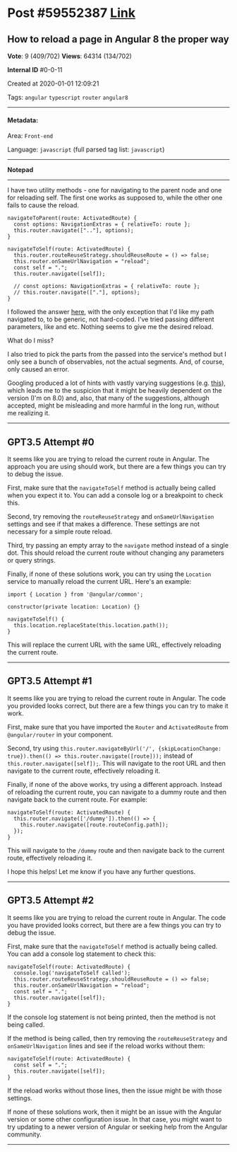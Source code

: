 
# Post \#59552387 [Link](https://stackoverflow.com/questions/59552387/)

## How to reload a page in Angular 8 the proper way

**Vote**: 9 (409/702) **Views**: 64314 (134/702) 

**Internal ID** \#0-0-11

Created at 2020-01-01 12:09:21

Tags: `angular` `typescript` `router` `angular8`

----------

#### Metadata:

Area: `Front-end`

Language: `javascript` (full parsed tag list: `javascript`)

----------

**Notepad**


----------



I have two utility methods - one for navigating to the parent node and one for reloading self. The first one works as supposed to, while the other one fails to cause the reload.

```
navigateToParent(route: ActivatedRoute) {
  const options: NavigationExtras = { relativeTo: route };
  this.router.navigate([".."], options);
}

navigateToSelf(route: ActivatedRoute) {
  this.router.routeReuseStrategy.shouldReuseRoute = () => false;
  this.router.onSameUrlNavigation = "reload";
  const self = ".";
  this.router.navigate([self]);

  // const options: NavigationExtras = { relativeTo: route };
  // this.router.navigate(["."], options);
}
```


I followed the answer [here](https://stackoverflow.com/a/57157316/1525840), with the only exception that I'd like my path navigated to, to be generic, not hard-coded. I've tried passing different parameters, like  and  etc. Nothing seems to give me the desired reload.

What do I miss?

I also tried to pick the parts from the  passed into the service's method but I only see a bunch of observables, not the actual segments. And, of course,  only caused an error.

Googling produced a lot of hints with vastly varying suggestions (e.g. [this](https://stackoverflow.com/questions/56715352/how-to-refresh-element-in-angular-8-without-page-reload)), which leads me to the suspicion that it might be heavily dependent on the version (I'm on 8.0) and, also, that many of the suggestions, although accepted, might be misleading and more harmful in the long run, without me realizing it.


----------
        
## GPT3.5 Attempt \#0

It seems like you are trying to reload the current route in Angular. The approach you are using should work, but there are a few things you can try to debug the issue.

First, make sure that the `navigateToSelf` method is actually being called when you expect it to. You can add a console log or a breakpoint to check this.

Second, try removing the `routeReuseStrategy` and `onSameUrlNavigation` settings and see if that makes a difference. These settings are not necessary for a simple route reload.

Third, try passing an empty array to the `navigate` method instead of a single dot. This should reload the current route without changing any parameters or query strings.

Finally, if none of these solutions work, you can try using the `Location` service to manually reload the current URL. Here's an example:

```
import { Location } from '@angular/common';

constructor(private location: Location) {}

navigateToSelf() {
  this.location.replaceState(this.location.path());
}
```

This will replace the current URL with the same URL, effectively reloading the current route.

--------

## GPT3.5 Attempt \#1

It seems like you are trying to reload the current route in Angular. The code you provided looks correct, but there are a few things you can try to make it work.

First, make sure that you have imported the `Router` and `ActivatedRoute` from `@angular/router` in your component.

Second, try using `this.router.navigateByUrl('/', {skipLocationChange: true}).then(() => this.router.navigate([route]));` instead of `this.router.navigate([self]);`. This will navigate to the root URL and then navigate to the current route, effectively reloading it.

Finally, if none of the above works, try using a different approach. Instead of reloading the current route, you can navigate to a dummy route and then navigate back to the current route. For example:

```
navigateToSelf(route: ActivatedRoute) {
  this.router.navigate(['/dummy']).then(() => {
    this.router.navigate([route.routeConfig.path]);
  });
}
```

This will navigate to the `/dummy` route and then navigate back to the current route, effectively reloading it.

I hope this helps! Let me know if you have any further questions.

--------

## GPT3.5 Attempt \#2

It seems like you are trying to reload the current route in Angular. The code you have provided looks correct, but there are a few things you can try to debug the issue.

First, make sure that the `navigateToSelf` method is actually being called. You can add a console log statement to check this:

```
navigateToSelf(route: ActivatedRoute) {
  console.log('navigateToSelf called');
  this.router.routeReuseStrategy.shouldReuseRoute = () => false;
  this.router.onSameUrlNavigation = "reload";
  const self = ".";
  this.router.navigate([self]);
}
```

If the console log statement is not being printed, then the method is not being called.

If the method is being called, then try removing the `routeReuseStrategy` and `onSameUrlNavigation` lines and see if the reload works without them:

```
navigateToSelf(route: ActivatedRoute) {
  const self = ".";
  this.router.navigate([self]);
}
```

If the reload works without those lines, then the issue might be with those settings.

If none of these solutions work, then it might be an issue with the Angular version or some other configuration issue. In that case, you might want to try updating to a newer version of Angular or seeking help from the Angular community.

--------
